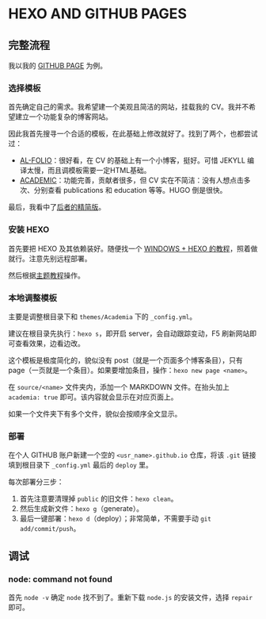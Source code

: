# HEXO AND GITHUB PAGES

## 完整流程

我以我的 [GITHUB PAGE](https://ryanxingql.github.io/) 为例。

### 选择模板

首先确定自己的需求。我希望建一个美观且简洁的网站，挂载我的 CV。我并不希望建立一个功能复杂的博客网站。

因此我首先搜寻一个合适的模板，在此基础上修改就好了。找到了两个，也都尝试过：

- [AL-FOLIO](https://github.com/alshedivat/al-folio)：很好看，在 CV 的基础上有一个小博客，挺好。可惜 JEKYLL 编译太慢，而且调模板需要一定HTML基础。
- [ACADEMIC](https://themes.gohugo.io/academic/)：功能完善，贡献者很多，但 CV 实在不简洁：没有人想点击多次、分别查看 publications 和 education 等等。HUGO 倒是很快。

最后，我看中了[后者的精简版](https://github.com/PhosphorW/hexo-theme-academia)。

### 安装 HEXO

首先要把 HEXO 及其依赖装好。随便找一个 [WINDOWS + HEXO 的教程](https://www.jianshu.com/p/343934573342)，照着做就行。注意先别远程部署。

然后根据[主题教程](https://github.com/PhosphorW/hexo-theme-academia)操作。

### 本地调整模板

主要是调整根目录下和 `themes/Academia` 下的 `_config.yml`。

建议在根目录先执行：`hexo s`，即开启 server，会自动跟踪变动，F5 刷新网站即可查看效果，边看边改。

这个模板是极度简化的，貌似没有 post（就是一个页面多个博客条目），只有 page（一页就是一个条目）。如果要增加条目，操作：`hexo new page <name>`。

在 `source/<name>` 文件夹内，添加一个 MARKDOWN 文件。在抬头加上 `academia: true` 即可。该内容就会显示在对应页面上。

如果一个文件夹下有多个文件，貌似会按顺序全文显示。

### 部署

在个人 GITHUB 账户新建一个空的 `<usr_name>.github.io` 仓库，将该 `.git` 链接填到根目录下 `_config.yml` 最后的 `deploy` 里。

每次部署分三步：

1. 首先注意要清理掉 `public` 的旧文件：`hexo clean`。
2. 然后生成新文件：`hexo g`（generate）。
3. 最后一键部署：`hexo d`（deploy）；非常简单，不需要手动 `git add/commit/push`。

## 调试

### node: command not found

首先 `node -v` 确定 `node` 找不到了。重新下载 `node.js` 的安装文件，选择 `repair` 即可。
